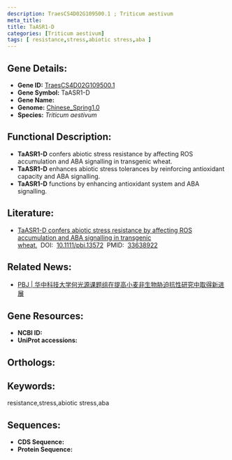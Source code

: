 ```yaml
---
description: TraesCS4D02G109500.1 ; Triticum aestivum
meta_title:
title: TaASR1-D
categories: [Triticum aestivum]
tags: [ resistance,stress,abiotic stress,aba ]
---
```


## Gene Details:
- **Gene ID:**	[TraesCS4D02G109500.1]()
- **Gene Symbol:** TaASR1-D
- **Gene Name:** 
- **Genome:** [Chinese_Spring1.0]()
- **Species:** *Triticum aestivum*

## Functional Description:
   - **TaASR1-D** confers abiotic stress resistance by affecting ROS accumulation and ABA signalling in transgenic wheat.
   - **TaASR1-D** enhances abiotic stress tolerances by reinforcing antioxidant capacity and ABA signalling.
   - **TaASR1-D** functions by enhancing antioxidant system and ABA signalling.

## Literature:
   - [TaASR1-D confers abiotic stress resistance by affecting ROS accumulation and ABA signalling in transgenic wheat.]( https://onlinelibrary.wiley.com/doi/10.1111/pbi.13572)&nbsp;&nbsp;DOI:&nbsp;&nbsp;[10.1111/pbi.13572](https://onlinelibrary.wiley.com/doi/10.1111/pbi.13572)&nbsp;&nbsp;PMID:&nbsp;&nbsp;[33638922](https://pubmed.ncbi.nlm.nih.gov/33638922/)

## Related News:
   - [PBJ | 华中科技大学何光源课题组在提高小麦非生物胁迫抗性研究中取得新进展](https://mp.weixin.qq.com/s?__biz=MzIyOTY2NDYyNQ==&mid=2247509362&idx=5&sn=3e723af89bca66fd2c0645035a2c707c&chksm=e8bdd76cdfca5e7a0028c82226064cbfa7679fdf6ea1a275fccf205c2bb47d669668c39a52af&scene=27#wechat_redirect)

## Gene Resources:
- **NCBI ID:** [](https://www.ncbi.nlm.nih.gov/gene/?term=)
- **UniProt accessions:** [](https://www.uniprot.org/uniprotkb//entry)

## Orthologs:

## Keywords:
resistance,stress,abiotic stress,aba

## Sequences:
- **CDS Sequence:**
- **Protein Sequence:**
